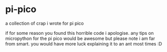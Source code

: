 # pi-pico
a collection of crap i wrote for pi pico


if for some reason you found this horrible code i apologise.
any tips on micropython for the pi pico would be awesome but please note i am 
far from smart. you would have more luck explaining it to an ant most times :D
